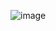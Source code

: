 ![image](https://user-images.githubusercontent.com/57319180/186989160-d90e9cb6-d02a-4113-9746-4568fae8c4d4.png)
